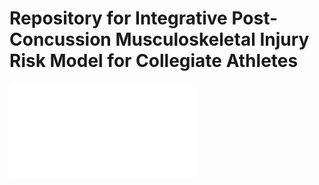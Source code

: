 # Repository for Integrative Post-Concussion Musculoskeletal Injury Risk Model for Collegiate Athletes
![timeline](figs/r21_timeline.pdf)
